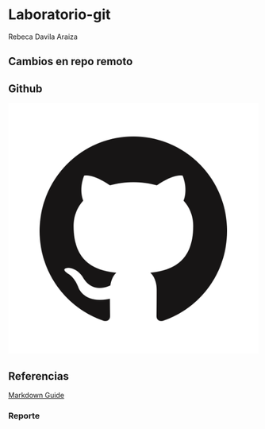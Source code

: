 # Laboratorio-git
Rebeca Davila Araiza

## Cambios en repo remoto

## Github
![Github logo](/Imagenes/GitHub-Mark.png)

## Referencias
[Markdown Guide](https://www.markdownguide.org/)

### Reporte


